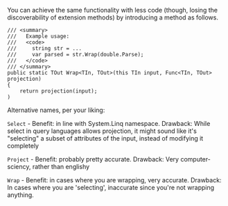 You can achieve the same functionality with less code (though, losing the discoverability of extension methods) by
introducing a method as follows.

```Csharp
/// <summary>
///   Example usage:
///   <code>
///     string str = ...
///     var parsed = str.Wrap(double.Parse);
///   </code>
/// </summary>
public static TOut Wrap<TIn, TOut>(this TIn input, Func<TIn, TOut> projection)
{
    return projection(input);
)
```

Alternative names, per your liking:

`Select` - Benefit: in line with System.Linq namespace. Drawback: While select in query languages allows projection, it might sound like it's "selecting" a subset of attributes of the input, instead of modifying it completely

`Project` - Benefit: probably pretty accurate. Drawback: Very computer-sciency, rather than englishy

`Wrap` - Benefit: in cases where you are wrapping, very accurate. Drawback: In cases where you are 'selecting', inaccurate since you're not wrapping anything.

